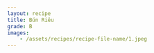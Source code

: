 ```yaml
---
layout: recipe
title: Bún Riêu
grade: B
images:
    - /assets/recipes/recipe-file-name/1.jpeg
---
```

<!-- stub -->

<!-- endstub -->